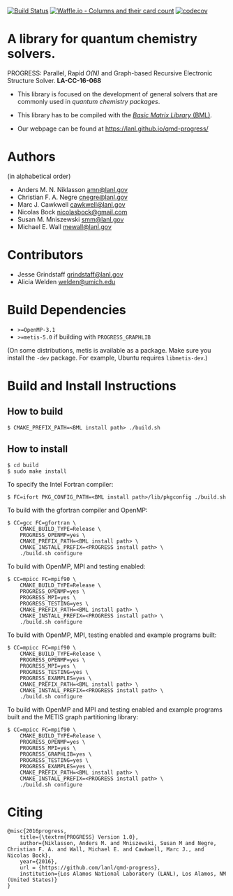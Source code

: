 [![Build Status](https://travis-ci.org/lanl/qmd-progress.svg?branch=master)](https://travis-ci.org/lanl/qmd-progress)
[![Waffle.io - Columns and their card count](https://badge.waffle.io/lanl/qmd-progress.svg?columns=all)](https://waffle.io/lanl/qmd-progress)
[![codecov](https://codecov.io/gh/lanl/qmd-progress/branch/master/graph/badge.svg)](https://codecov.io/gh/lanl/qmd-progress)
# A library for quantum chemistry solvers.

PROGRESS: Parallel, Rapid _O(N)_ and Graph-based Recursive Electronic
Structure Solver. **LA-CC-16-068**

- This library is focused on the development of general solvers that are
  commonly used in _quantum chemistry packages_.

- This library has to be compiled with the [_Basic Matrix Library_
  (BML)](https://lanl.github.io/bml/).

- Our webpage can be found at https://lanl.github.io/qmd-progress/

# Authors

(in alphabetical order)

- Anders M. N. Niklasson <amn@lanl.gov>
- Christian F. A. Negre <cnegre@lanl.gov>
- Marc J. Cawkwell <cawkwell@lanl.gov>
- Nicolas Bock <nicolasbock@gmail.com>
- Susan M. Mniszewski <smm@lanl.gov>
- Michael E. Wall <mewall@lanl.gov>

# Contributors

- Jesse Grindstaff <grindstaff@lanl.gov>
- Alicia Welden <welden@umich.edu>

# Build Dependencies

- `>=OpenMP-3.1`
- `>=metis-5.0` if building with `PROGRESS_GRAPHLIB`

(On some distributions, metis is available as a package. Make sure you install
the `-dev` package. For example, Ubuntu requires `libmetis-dev`.)

# Build and Install Instructions

## How to build

    $ CMAKE_PREFIX_PATH=<BML install path> ./build.sh

## How to install

    $ cd build
    $ sudo make install

To specify the Intel Fortran compiler:

    $ FC=ifort PKG_CONFIG_PATH=<BML install path>/lib/pkgconfig ./build.sh

To build with the gfortran compiler and OpenMP:

    $ CC=gcc FC=gfortran \
        CMAKE_BUILD_TYPE=Release \
        PROGRESS_OPENMP=yes \
        CMAKE_PREFIX_PATH=<BML install path> \
        CMAKE_INSTALL_PREFIX=<PROGRESS install path> \
        ./build.sh configure

To build with OpenMP, MPI and testing enabled:

    $ CC=mpicc FC=mpif90 \
        CMAKE_BUILD_TYPE=Release \
        PROGRESS_OPENMP=yes \
        PROGRESS_MPI=yes \
        PROGRESS_TESTING=yes \
        CMAKE_PREFIX_PATH=<BML install path> \
        CMAKE_INSTALL_PREFIX=<PROGRESS install path> \
        ./build.sh configure

To build with OpenMP, MPI, testing enabled and example programs built:

	$ CC=mpicc FC=mpif90 \
	    CMAKE_BUILD_TYPE=Release \
	    PROGRESS_OPENMP=yes \
	    PROGRESS_MPI=yes \
	    PROGRESS_TESTING=yes \
	    PROGRESS_EXAMPLES=yes \
	    CMAKE_PREFIX_PATH=<BML install path> \
	    CMAKE_INSTALL_PREFIX=<PROGRESS install path> \
	    ./build.sh configure

To build with OpenMP and MPI and testing enabled and example programs built
and the METIS graph partitioning library:

	$ CC=mpicc FC=mpif90 \
	    CMAKE_BUILD_TYPE=Release \
	    PROGRESS_OPENMP=yes \
	    PROGRESS_MPI=yes \
	    PROGRESS_GRAPHLIB=yes \
	    PROGRESS_TESTING=yes \
	    PROGRESS_EXAMPLES=yes \
	    CMAKE_PREFIX_PATH=<BML install path> \
	    CMAKE_INSTALL_PREFIX=<PROGRESS install path> \
	    ./build.sh configure


# Citing

    @misc{2016progress,
        title={\textrm{PROGRESS} Version 1.0},
        author={Niklasson, Anders M. and Mniszewski, Susan M and Negre, Christian F. A. and Wall, Michael E. and Cawkwell, Marc J., and Nicolas Bock},
        year={2016},
        url = {https://github.com/lanl/qmd-progress},
        institution={Los Alamos National Laboratory (LANL), Los Alamos, NM (United States)}
    }

